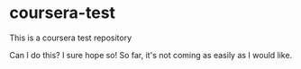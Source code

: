 # coursera-test
This is a coursera test repository

Can I do this? I sure hope so! So far, it's not coming as easily as I would like.
